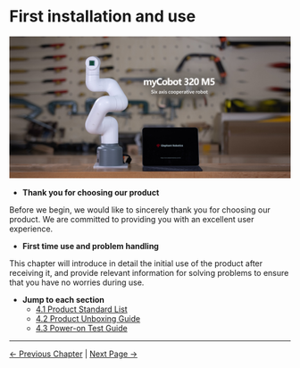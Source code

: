 # First installation and use

![1](../resources/4-FirstInstallAndUse/1.jpg)

- **Thank you for choosing our product**
  
Before we begin, we would like to sincerely thank you for choosing our product. We are committed to providing you with an excellent user experience.

- **First time use and problem handling**
  
This chapter will introduce in detail the initial use of the product after receiving it, and provide relevant information for solving problems to ensure that you have no worries during use.

- **Jump to each section**
   - [4.1 Product Standard List](4.2.1-产品清单.md)
   - [4.2 Product Unboxing Guide](4.2.2-产品开箱.md)
   - [4.3 Power-on Test Guide](4.2.3-开机检测.md)

---

[← Previous Chapter](../3-UserNotes/README.md) | [Next Page →](4.2.1-产品清单.md)